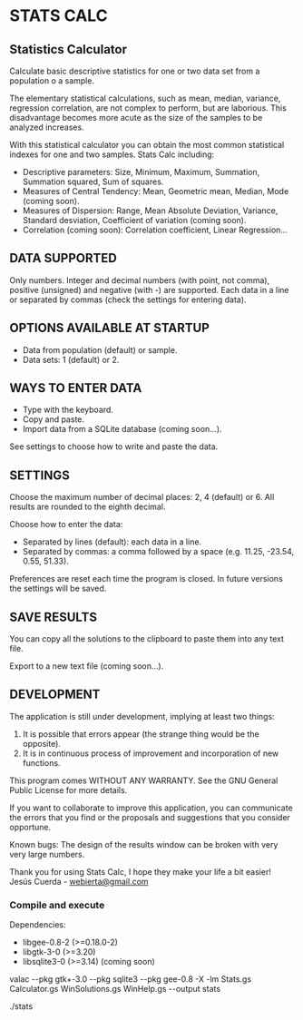 # STATS CALC

## Statistics Calculator

Calculate basic descriptive statistics for one or two data set from a population o a sample.

The elementary statistical calculations, such as mean, median, variance, regression correlation, are not complex to perform, but are laborious. This disadvantage becomes more acute as the size of the samples to be analyzed increases.

With this statistical calculator you can obtain the most common statistical indexes for one and two samples. Stats Calc including:

- Descriptive parameters: Size, Minimum, Maximum, Summation, Summation squared, Sum of squares.
- Measures of Central Tendency: Mean, Geometric mean, Median, Mode (coming soon).
- Measures of Dispersion: Range, Mean Absolute Deviation, Variance, Standard desviation, Coefficient of variation (coming soon).
- Correlation (coming soon): Correlation coefficient, Linear Regression...

## DATA SUPPORTED

Only numbers. Integer and decimal numbers (with point, not comma), positive (unsigned) and negative (with -) are supported. Each data in a line or separated by commas (check the settings for entering data).

## OPTIONS AVAILABLE AT STARTUP

- Data from population (default) or sample.
- Data sets: 1 (default) or 2.

## WAYS TO ENTER DATA

- Type with the keyboard.
- Copy and paste.
- Import data from a SQLite database (coming soon...).

See settings to choose how to write and paste the data.

## SETTINGS

Choose the maximum number of decimal places: 2, 4 (default) or 6. All results are rounded to the eighth decimal.

Choose how to enter the data:
- Separated by lines (default): each data in a line.
- Separated by commas: a comma followed by a space (e.g. 11.25, -23.54, 0.55, 51.33).
	
Preferences are reset each time the program is closed. In future versions the settings will be saved.

## SAVE RESULTS

You can copy all the solutions to the clipboard to paste them into any text file.

Export to a new text file (coming soon...).

## DEVELOPMENT

The application is still under development, implying at least two things:

1. It is possible that errors appear (the strange thing would be the opposite).
2. It is in continuous process of improvement and incorporation of new functions.

This program comes WITHOUT ANY WARRANTY. See the GNU General Public License for more details.

If you want to collaborate to improve this application, you can communicate the errors that you find or the proposals and suggestions that you consider opportune.

Known bugs:
The design of the results window can be broken with very very large numbers.

Thank you for using Stats Calc, I hope they make your life a bit easier!
Jesús Cuerda - webierta@gmail.com

### Compile and execute

Dependencies:

- libgee-0.8-2 (>=0.18.0-2)
- libgtk-3-0 (>=3.20)
- libsqlite3-0 (>=3.14) (coming soon)

valac --pkg gtk+-3.0 --pkg sqlite3 --pkg gee-0.8 -X -lm Stats.gs Calculator.gs WinSolutions.gs WinHelp.gs --output stats

./stats


